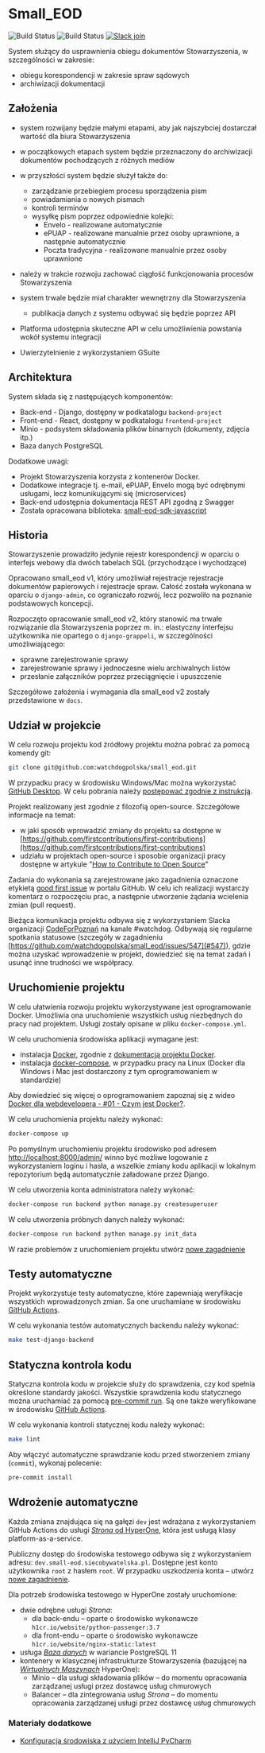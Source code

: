 # Small_EOD

![Build Status](https://github.com/watchdogpolska/small_eod/workflows/Django%20application/badge.svg?branch=dev) ![Build Status](https://github.com/watchdogpolska/small_eod/workflows/YAML%20files/badge.svg?branch=dev) [![Slack join](https://img.shields.io/badge/slack-CodeForPozna%C5%84/%23watchdog-yello.svg?logo=slack)](https://join.slack.com/t/codeforpoznan/shared_invite/enQtNjQ5MTU1MDI0NDA0LWNhYTA3NGQ0MmQ5ODgxODE3ODJlZjc3NWE0NTMzZjhmNDBkN2QwMzNhYWY5OWQ5MGE2OGM3NjAyODBlY2VjNjU)

System służący do usprawnienia obiegu dokumentów Stowarzyszenia, w szczególności w zakresie:

* obiegu korespondencji w zakresie spraw sądowych
* archiwizacji dokumentacji

## Założenia

* system rozwijany będzie małymi etapami, aby jak najszybciej dostarczał wartość dla biura Stowarzyszenia
* w początkowych etapach system będzie przeznaczony do archiwizacji dokumentów pochodzących z różnych mediów
* w przyszłości system będzie służył także do:

  * zarządzanie przebiegiem procesu sporządzenia pism
  * powiadamiania o nowych pismach
  * kontroli terminów
  * wysyłkę pism poprzez odpowiednie kolejki:
    * Envelo - realizowane automatycznie
    * ePUAP - realizowane manualnie przez osoby uprawnione, a następnie automatycznie
    * Poczta tradycyjna - realizowane manualnie przez osoby uprawnione

* należy w trakcie rozwoju zachować ciągłość funkcjonowania procesów Stowarzyszenia
* system trwale będzie miał charakter wewnętrzny dla Stowarzyszenia
  * publikacja danych z systemu odbywać się będzie poprzez API
* Platforma udostępnia skuteczne API w celu umożliwienia powstania wokół systemu integracji
* Uwierzytelnienie z wykorzystaniem GSuite

## Architektura

System składa się z następujących komponentów:

* Back-end - Django, dostępny w podkatalogu ```backend-project```
* Front-end - React, dostępny w podkatalogu ```frontend-project```
* Minio - podsystem składowania plików binarnych (dokumenty, zdjęcia itp.)
* Baza danych PostgreSQL

Dodatkowe uwagi:

* Projekt Stowarzyszenia korzysta z kontenerów Docker.
* Dodatkowe integracje tj. e-mail, ePUAP, Envelo mogą być odrębnymi usługami, lecz komunikującymi się (microservices)
* Back-end udostępnia dokumentacja REST API zgodną z Swagger
* Została opracowana biblioteka: [small-eod-sdk-javascript](https://github.com/watchdogpolska/small-eod-sdk-javascript/)

## Historia

Stowarzyszenie prowadziło jedynie rejestr korespondencji w oparciu o interfejs webowy dla dwóch tabelach SQL (przychodzące i wychodzące)

Opracowano small_eod v1, który umożliwiał rejestracje rejestracje dokumentów papierowych i rejestracje spraw. Całość została wykonana w oparciu o ```django-admin```, co ograniczało rozwój, lecz pozwoliło na poznanie podstawowych koncepcji.

Rozpoczęto opracowanie small_eod v2, który stanowić ma trwałe rozwiązanie dla Stowarzyszenia poprzez m. in.: elastyczny interfejsu użytkownika nie opartego o ```django-grappeli```, w szczególności umożliwiającego:

* sprawne zarejestrowanie sprawy
* zarejestrowanie sprawy i jednoczesne wielu archiwalnych listów
* przesłanie załączników poprzez przeciągnięcie i upuszczenie

Szczegółowe założenia i wymagania dla small_eod v2 zostały przedstawione w ```docs```.

## Udział w projekcie

W celu rozwoju projektu kod źródłowy projektu można pobrać za pomocą komendy git:

```bash
git clone git@github.com:watchdogpolska/small_eod.git
```

W przypadku pracy w środowisku Windows/Mac można wykorzystać [GitHub Desktop](https://desktop.github.com/). W celu pobrania należy [postępować zgodnie z instrukcją](https://help.github.com/en/desktop/contributing-to-projects/cloning-a-repository-from-github-to-github-desktop).

Projekt realizowany jest zgodnie z filozofią open-source. Szczegółowe informacje na temat:

* w jaki sposób wprowadzić zmiany do projektu sa dostępne w [https://github.com/firstcontributions/first-contributions](https://github.com/firstcontributions/first-contributions)
* udziału w projektach open-source i sposobie organizacji pracy dostępne w artykule "[How to Contribute to Open Source](https://opensource.guide/how-to-contribute/)"

Zadania do wykonania są zarejestrowane jako zagadnienia oznaczone etykietą [good first issue](https://github.com/watchdogpolska/small_eod/issues?q=is%3Aopen+is%3Aissue+label%3A%22good+first+issue%22) w portalu GitHub. W celu ich realizacji wystarczy komentarz o rozpoczęciu prac, a następnie utworzenie żądania wcielenia zmian (pull request).

Bieżąca komunikacja projektu odbywa się z wykorzystaniem Slacka organizacji [CodeForPoznań](https://join.slack.com/t/codeforpoznan/shared_invite/enQtNjQ5MTU1MDI0NDA0LWNhYTA3NGQ0MmQ5ODgxODE3ODJlZjc3NWE0NTMzZjhmNDBkN2QwMzNhYWY5OWQ5MGE2OGM3NjAyODBlY2VjNjU) na kanale #watchdog. Odbywają się regularne spotkania statusowe (szczegóły w zagadnieniu [https://github.com/watchdogpolska/small_eod/issues/547](#547)), gdzie można uzyskać wprowadzenie w projekt, dowiedzieć się na temat zadań i usunąć inne trudności we współpracy. 

## Uruchomienie projektu

W celu ułatwienia rozwoju projektu wykorzystywane jest oprogramowanie Docker. Umożliwia ona uruchomienie wszystkich usług niezbędnych do pracy nad projektem. Usługi zostały opisane w pliku ```docker-compose.yml```.

W celu uruchomienia środowiska aplikacji wymagane jest:

* instalacja [Docker](https://docs.docker.com/install/), zgodnie z [dokumentacją projektu Docker](https://docs.docker.com/install/linux/docker-ce/ubuntu/).
* instalacja [docker-compose](https://docs.docker.com/compose/install/), w przypadku pracy na Linux (Docker dla Windows i Mac jest dostarczony z tym oprogramowaniem w standardzie)

Aby dowiedzieć się więcej o oprogramowaniem zapoznaj się z wideo [Docker dla webdevelopera - #01 - Czym jest Docker?](https://www.youtube.com/watch?v=P4ZC3cFN0WQ).

W celu uruchomienia projektu należy wykonać:

```bash
docker-compose up
```

Po pomyślnym uruchomieniu projektu środowisko pod adresem [http://localhost:8000/admin/](http://localhost:8000/admin/) winno być możliwe logowanie z wykorzystaniem loginu i hasła, a wszelkie zmiany kodu aplikacji w lokalnym repozytorium będą automatycznie załadowane przez Django.

W celu utworzenia konta administratora należy wykonać:

```bash
docker-compose run backend python manage.py createsuperuser
```

W celu utworzenia próbnych danych należy wykonać:

```bash
docker-compose run backend python manage.py init_data
```

W razie problemów z uruchomieniem projektu utwórz [nowe zagadnienie](https://github.com/watchdogpolska/small_eod/issues/new)

## Testy automatyczne

Projekt wykorzystuje testy automatyczne, które zapewniają weryfikacje wszystkich wprowadzonych zmian. Sa one uruchamiane w środowisku [GitHub Actions](https://github.com/watchdogpolska/small_eod/actions).

W celu wykonania testów automatycznych backendu należy wykonać:

```bash
make test-django-backend
```

## Statyczna kontrola kodu

Statyczna kontrola kodu w projekcie służy do sprawdzenia, czy kod spełnia określone standardy jakości. Wszystkie sprawdzenia kodu statycznego można uruchamiać za pomocą [pre-commit run](https://pre-commit.com/). Są one także weryfikowane w środowisku [GitHub Actions](https://github.com/watchdogpolska/small_eod/actions).

W celu wykonania kontroli statycznej kodu należy wykonać:

```bash
make lint
```

Aby włączyć automatyczne sprawdzanie kodu przed stworzeniem zmiany (`commit`), wykonaj polecenie:

```bash
pre-commit install
```

## Wdrożenie automatyczne

Każda zmiana znajdująca się na gałęzi ```dev``` jest wdrażana z wykorzystaniem GitHub Actions do usługi [*Strona* od HyperOne](https://www.hyperone.com/services/compute/website/), która jest usługą klasy platform-as-a-service.

Publiczny dostęp do środowiska testowego odbywa się z wykorzystaniem adresu: ```dev.small-eod.siecobywatelska.pl```. Dostępne jest konto użytkownika ```root``` z hasłem ```root```. W przypadku uszkodzenia konta – utwórz [nowe zagadnienie](https://github.com/watchdogpolska/small_eod/issues/new).

Dla potrzeb środowiska testowego w HyperOne zostały uruchomione:

* dwie odrębne usługi *Strona*:
  * dla back-endu – oparte o środowisko wykonawcze `h1cr.io/website/python-passenger:3.7`
  * dla front-endu – oparte o środowisko wykonawcze `h1cr.io/website/nginx-static:latest`
* usługa *[Baza danych](https://www.hyperone.com/services/storage/database/)* w wariancie PostgreSQL 11
* kontenery w klasycznej infrastrukturze Stowarzyszenia (bazującej na *[Wirtualnych Maszynach](https://www.hyperone.com/services/compute/vm/)* HyperOne):
  * Minio – dla usługi składowania plików – do momentu opracowania zarządzanej usługi przez dostawcę usług chmurowych
  * Balancer – dla zintegrowania usług *Strona* – do momentu opracowania zarządzanej usługi przez dostawcę usług chmurowych

### Materiały dodatkowe

* [Konfiguracja środowiska z użyciem IntelliJ PyCharm](./docs/pycharm/README.md)
